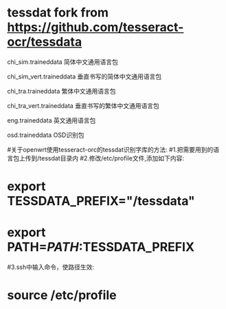 # tessdat fork from https://github.com/tesseract-ocr/tessdata

 chi_sim.traineddata           简体中文通用语言包                                                             

 chi_sim_vert.traineddata      垂直书写的简体中文通用语言包                          
            
 chi_tra.traineddata           繁体中文通用语言包                                 
                             
 chi_tra_vert.traineddata      垂直书写的繁体中文通用语言包                          
                              
 eng.traineddata               英文通用语言包                                         
                            
 osd.traineddata               OSD识别包                                               
                                  


#关于openwrt使用tesseract-orc的tessdat识别字库的方法:
#1.把需要用到的语言包上传到/tessdat目录内
#2.修改/etc/profile文件,添加如下内容:
#  export TESSDATA_PREFIX="/tessdata" 
#  export PATH=$PATH:$TESSDATA_PREFIX

#3.ssh中输入命令，使路径生效:
#  source /etc/profile

